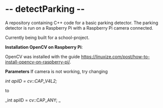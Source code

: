 # -- detectParking --

A repository containing C++ code for a basic parking detector. The parking detector is run on a Raspberry Pi with a Raspberry Pi camera connected.

Currently being built for a school-project.

**Installation OpenCV on Raspberry Pi**:

OpenCV was installed with the guide https://linuxize.com/post/how-to-install-opencv-on-raspberry-pi/. 

**Parameters**
If camera is not working, try changing

_int apiID = cv::CAP_V4L2;_

to

_int apiID = cv::CAP_ANY; _
